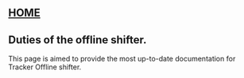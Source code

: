 ## [HOME](../index.md)

## Duties of the offline shifter.
This page is aimed to provide the most up-to-date documentation for Tracker Offline shifter.
